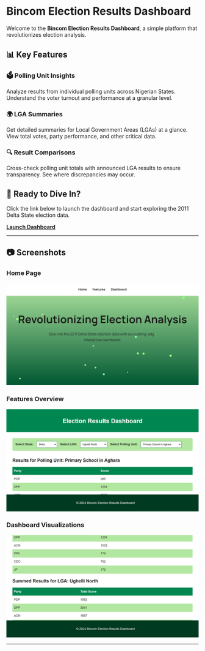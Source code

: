# Bincom Election Results Dashboard

Welcome to the **Bincom Election Results Dashboard**, a simple platform that revolutionizes election analysis. 

## 📊 Key Features

### 🗳 Polling Unit Insights
Analyze results from individual polling units across Nigerian States. Understand the voter turnout and performance at a granular level.

### 🌍 LGA Summaries
Get detailed summaries for Local Government Areas (LGAs) at a glance. View total votes, party performance, and other critical data.

### 🔍 Result Comparisons
Cross-check polling unit totals with announced LGA results to ensure transparency. See where discrepancies may occur.

## 🚀 Ready to Dive In?
Click the link below to launch the dashboard and start exploring the 2011 Delta State election data.

[**Launch Dashboard**](http://bincom-test.atspace.cc)

---

## 📷 Screenshots

### Home Page
![Home Screenshot](./screenshots/1.png)

### Features Overview
![Features Screenshot](./screenshots/2.png)

### Dashboard Visualizations
![Features Screenshot](./screenshots/3.png)

---
